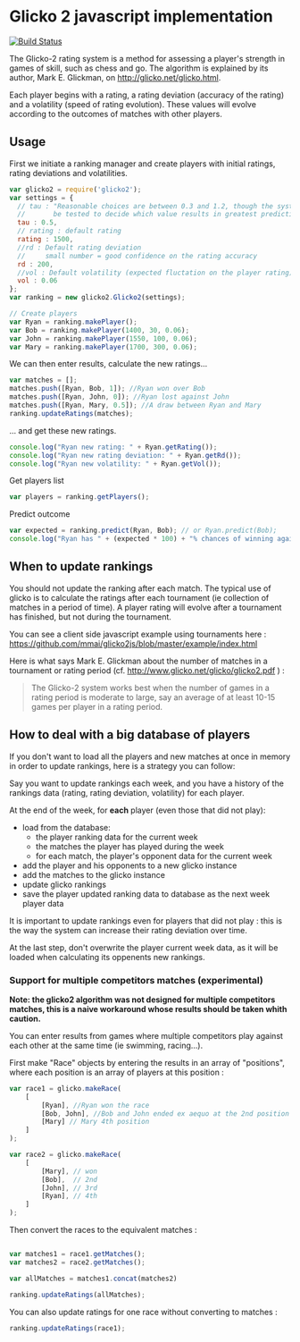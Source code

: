 # Glicko 2 javascript implementation

[![Build Status](https://travis-ci.org/mmai/glicko2js.png)](https://travis-ci.org/mmai/glicko2js)


The Glicko-2 rating system is a method for assessing a player's strength in games of skill, such as chess and go.
The algorithm is explained by its author, Mark E. Glickman, on http://glicko.net/glicko.html.

Each player begins with a rating, a rating deviation (accuracy of the rating) and a volatility (speed of rating evolution). These values will evolve according to the outcomes of matches with other players.

## Usage

First we initiate a ranking manager and create players with initial ratings, rating deviations and volatilities.

``` javascript
var glicko2 = require('glicko2');
var settings = {
  // tau : "Reasonable choices are between 0.3 and 1.2, though the system should
  //       be tested to decide which value results in greatest predictive accuracy."
  tau : 0.5,
  // rating : default rating
  rating : 1500,
  //rd : Default rating deviation
  //     small number = good confidence on the rating accuracy
  rd : 200,
  //vol : Default volatility (expected fluctation on the player rating)
  vol : 0.06
};
var ranking = new glicko2.Glicko2(settings);

// Create players
var Ryan = ranking.makePlayer();
var Bob = ranking.makePlayer(1400, 30, 0.06);
var John = ranking.makePlayer(1550, 100, 0.06);
var Mary = ranking.makePlayer(1700, 300, 0.06);
```

We can then enter results, calculate the new ratings...

``` javascript
var matches = [];
matches.push([Ryan, Bob, 1]); //Ryan won over Bob
matches.push([Ryan, John, 0]); //Ryan lost against John
matches.push([Ryan, Mary, 0.5]); //A draw between Ryan and Mary
ranking.updateRatings(matches);
```

... and get these new ratings.

``` javascript
console.log("Ryan new rating: " + Ryan.getRating());
console.log("Ryan new rating deviation: " + Ryan.getRd());
console.log("Ryan new volatility: " + Ryan.getVol());
```

Get players list

``` javascript
var players = ranking.getPlayers();
```

Predict outcome

``` javascript
var expected = ranking.predict(Ryan, Bob); // or Ryan.predict(Bob);
console.log("Ryan has " + (expected * 100) + "% chances of winning against Bob in the next match");
```

## When to update rankings

You should not update the ranking after each match.
The typical use of glicko is to calculate the ratings after each tournament (ie collection of matches in a period of time).
A player rating will evolve after a tournament has finished, but not during the tournament. 

You can see a client side javascript example using tournaments here : https://github.com/mmai/glicko2js/blob/master/example/index.html

Here is what says Mark E. Glickman about the number of matches in a tournament or rating period (cf. http://www.glicko.net/glicko/glicko2.pdf ) :
> The Glicko-2 system works best when the number of games in a rating period is moderate to large, say an average of at least 10-15 games per player in a rating period.

## How to deal with a big database of players

If you don't want to load all the players and new matches at once in memory in order to update rankings, here is a strategy you can follow:

Say you want to update rankings each week, and you have a history of the rankings data (rating, rating deviation, volatility) for each player.

At the end of the week, for **each** player (even those that did not play):
  - load from the database: 
    - the player ranking data for the current week
    - the matches the player has played during the week
    - for each match, the player's opponent data for the current week
  - add the player and his opponents to a new glicko instance
  - add the matches to the glicko instance
  - update glicko rankings
  - save the player updated ranking data to database as the next week player data

It is important to update rankings even for players that did not play : this is the way the system can increase their rating deviation over time.

At the last step, don't overwrite the player current week data, as it will be loaded when calculating its oppenents new rankings.

### Support for multiple competitors matches (experimental)

**Note: the glicko2 algorithm was not designed for multiple competitors matches, this is a naive workaround whose results should be taken whith caution.** 

You can enter results from games where multiple competitors play against each other at the same time (ie swimming, racing...).

First make "Race" objects by entering the results in an array of "positions", where each position is an array of players at this position :

```javascript
var race1 = glicko.makeRace(
    [
        [Ryan], //Ryan won the race
        [Bob, John], //Bob and John ended ex aequo at the 2nd position
        [Mary] // Mary 4th position
    ]
);

var race2 = glicko.makeRace(
    [
        [Mary], // won
        [Bob],  // 2nd
        [John], // 3rd
        [Ryan], // 4th
    ]
);

```

Then convert the races to the equivalent matches :
```javascript

var matches1 = race1.getMatches();
var matches2 = race2.getMatches();

var allMatches = matches1.concat(matches2)

ranking.updateRatings(allMatches);
```

You can also update ratings for one race without converting to matches :

```javascript
ranking.updateRatings(race1);
```

